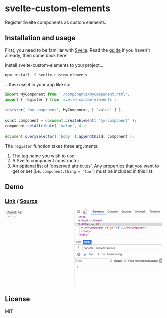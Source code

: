 # svelte-custom-elements

Register Svelte components as custom elements.


## Installation and usage

First, you need to be familiar with [Svelte](https://svelte.technology). Read the [guide](https://svelte.technology/guide) if you haven't already, then come back here!

Install svelte-custom-elements to your project...

```bash
npm install -S svelte-custom-elements
```

...then use it in your app like so:

```js
import MyComponent from './components/MyComponent.html';
import { register } from 'svelte-custom-elements';

register( 'my-component', MyComponent, [ 'value' ] );

const component = document.createElement( 'my-component' );
component.setAttribute( 'value', 4 );

document.querySelector( 'body' ).appendChild( component );
```

The `register` function takes three arguments:

1. The tag name you wish to use
2. A Svelte component constructor
3. An optional list of 'observed attributes'. Any properties that you want to get or set (i.e. `component.thing = 'foo'`) must be included in this list.


## Demo

### [Link](https://svelte-custom-elements.surge.sh/) / [Source](https://github.com/sveltejs/svelte-custom-elements/tree/master/demo)

![svelte-custom-elements demo](demo/demo.gif)


## License

MIT